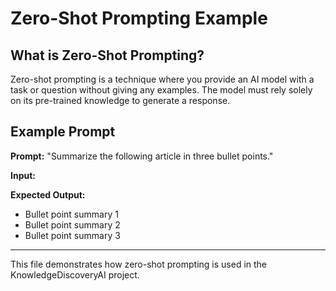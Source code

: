 # Zero-Shot Prompting Example

## What is Zero-Shot Prompting?
Zero-shot prompting is a technique where you provide an AI model with a task or question without giving any examples. The model must rely solely on its pre-trained knowledge to generate a response.

## Example Prompt

**Prompt:**
"Summarize the following article in three bullet points."

**Input:**
<Insert article text here>

**Expected Output:**
- Bullet point summary 1
- Bullet point summary 2
- Bullet point summary 3

---
This file demonstrates how zero-shot prompting is used in the KnowledgeDiscoveryAI project.
